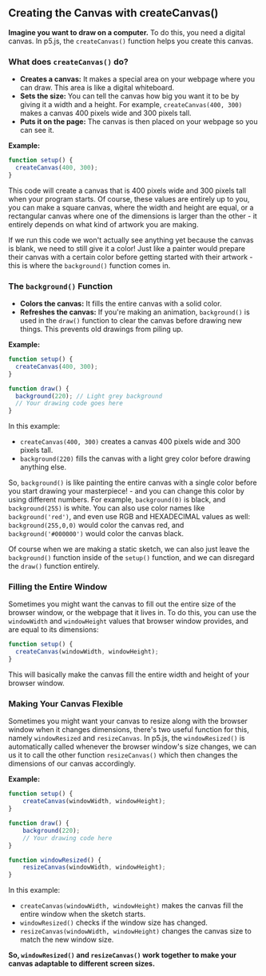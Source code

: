 ## Creating the Canvas with createCanvas()

**Imagine you want to draw on a computer.** To do this, you need a digital canvas. In p5.js, the `createCanvas()` function helps you create this canvas.

### What does `createCanvas()` do?

* **Creates a canvas:** It makes a special area on your webpage where you can draw. This area is like a digital whiteboard.
* **Sets the size:** You can tell the canvas how big you want it to be by giving it a width and a height. For example, `createCanvas(400, 300)` makes a canvas 400 pixels wide and 300 pixels tall.
* **Puts it on the page:** The canvas is then placed on your webpage so you can see it.

**Example:**

```javascript
function setup() {
  createCanvas(400, 300);
}
```

This code will create a canvas that is 400 pixels wide and 300 pixels tall when your program starts. Of course, these values are entirely up to you, you can make a square canvas, where the width and height are equal, or a rectangular canvas where one of the dimensions is larger than the other - it entirely depends on what kind of artwork you are making.

If we run this code we won't actually see anything yet because the canvas is blank, we need to still give it a color! Just like a painter would prepare their canvas with a certain color before getting started with their artwork - this is where the `background()` function comes in.

### The `background()` Function

* **Colors the canvas:** It fills the entire canvas with a solid color.
* **Refreshes the canvas:** If you're making an animation, `background()` is used in the `draw()` function to clear the canvas before drawing new things. This prevents old drawings from piling up.

**Example:**

```javascript
function setup() {
  createCanvas(400, 300);
}

function draw() {
  background(220); // Light grey background
  // Your drawing code goes here
}
```

In this example:
* `createCanvas(400, 300)` creates a canvas 400 pixels wide and 300 pixels tall.
* `background(220)` fills the canvas with a light grey color before drawing anything else.

So, `background()` is like painting the entire canvas with a single color before you start drawing your masterpiece! - and you can change this color by using different numbers. For example, `background(0)` is black, and `background(255)` is white. You can also use color names like `background('red')`, and even use RGB and HEXADECIMAL values as well: `background(255,0,0)` would color the canvas red, and `background('#000000')` would color the canvas black.

Of course when we are making a static sketch, we can also just leave the `background()` function inside of the `setup()` function, and we can disregard the `draw()` function entirely. 


### Filling the Entire Window

Sometimes you might want the canvas to fill out the entire size of the browser window, or the webpage that it lives in. To do this, you can use the `windowWidth` and `windowHeight` values that browser window provides, and are equal to its dimensions:

```javascript
function setup() {
  createCanvas(windowWidth, windowHeight);
}
```

This will basically make the canvas fill the entire width and height of your browser window.

### Making Your Canvas Flexible

Sometimes you might want your canvas to resize along with the browser window when it changes dimensions, there's two useful function for this, namely `windowResized` and `resizeCanvas`. In p5.js, the `windowResized()` is automatically called whenever the browser window's size changes, we can us it to call the other function `resizeCanvas()` which then changes the dimensions of our canvas accordingly.

**Example:**

```javascript
function setup() {
    createCanvas(windowWidth, windowHeight);
}

function draw() {
    background(220);
    // Your drawing code here
}

function windowResized() {
    resizeCanvas(windowWidth, windowHeight);
}
```

In this example:
* `createCanvas(windowWidth, windowHeight)` makes the canvas fill the entire window when the sketch starts.
* `windowResized()` checks if the window size has changed.
* `resizeCanvas(windowWidth, windowHeight)` changes the canvas size to match the new window size.

**So, `windowResized()` and `resizeCanvas()` work together to make your canvas adaptable to different screen sizes.** 



